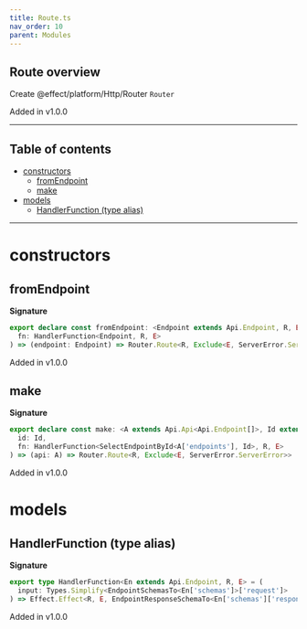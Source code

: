 ```yaml
---
title: Route.ts
nav_order: 10
parent: Modules
---
```


## Route overview

Create @effect/platform/Http/Router `Router`

Added in v1.0.0

---

<h2 class="text-delta">Table of contents</h2>

- [constructors](#constructors)
  - [fromEndpoint](#fromendpoint)
  - [make](#make)
- [models](#models)
  - [HandlerFunction (type alias)](#handlerfunction-type-alias)

---

# constructors

## fromEndpoint

**Signature**

```ts
export declare const fromEndpoint: <Endpoint extends Api.Endpoint, R, E>(
  fn: HandlerFunction<Endpoint, R, E>
) => (endpoint: Endpoint) => Router.Route<R, Exclude<E, ServerError.ServerError>>
```

Added in v1.0.0

## make

**Signature**

```ts
export declare const make: <A extends Api.Api<Api.Endpoint[]>, Id extends A['endpoints'][number]['id'], R, E>(
  id: Id,
  fn: HandlerFunction<SelectEndpointById<A['endpoints'], Id>, R, E>
) => (api: A) => Router.Route<R, Exclude<E, ServerError.ServerError>>
```

Added in v1.0.0

# models

## HandlerFunction (type alias)

**Signature**

```ts
export type HandlerFunction<En extends Api.Endpoint, R, E> = (
  input: Types.Simplify<EndpointSchemasTo<En['schemas']>['request']>
) => Effect.Effect<R, E, EndpointResponseSchemaTo<En['schemas']['response']>>
```

Added in v1.0.0
